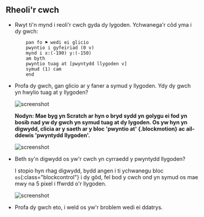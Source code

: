 ## Rheoli'r cwch

+ Rwyt ti'n mynd i reoli'r cwch gyda dy lygoden. Ychwanega'r côd yma i dy gwch:
    
    ```blocks
        pan fo ⚑ wedi ei glicio
        pwyntio i gyfeiriad (0 v)
        mynd i x:(-190) y:(-150)
        am byth
        pwyntio tuag at [pwyntydd llygoden v]
        symud (1) cam
        end
    ```

+ Profa dy gwch, gan glicio ar y faner a symud y llygoden. Ydy dy gwch yn hwylio tuag at y llygoden?
    
    ![screenshot](images/boat-mouse.png)
    
    **Nodyn: Mae byg yn Scratch ar hyn o bryd sydd yn golygu ei fod yn bosib nad yw dy gwch yn symud tuag at dy lygoden. Os yw hyn yn digwydd, clicia ar y saeth ar y bloc 'pwyntio at' {.blockmotion} ac ail-ddewis 'pwyntydd llygoden'.**
    
    ![screenshot](images/boat-bug.png)

+ Beth sy'n digwydd os yw'r cwch yn cyrraedd y pwyntydd llygoden?
    
    I stopio hyn rhag digwydd, bydd angen i ti ychwanegu bloc `os`{:class="blockcontrol"} i dy gôd, fel bod y cwch ond yn symud os mae mwy na 5 pixel i ffwrdd o'r llygoden.
    
    ![screenshot](images/boat-pointer.png)

+ Profa dy gwch eto, i weld os yw'r broblem wedi ei ddatrys.